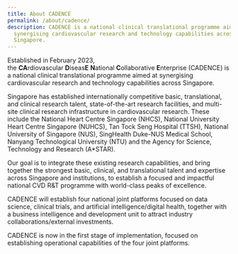 ```yaml
---
title: About CADENCE
permalink: /about/cadence/
description: CADENCE is a national clinical translational programme aimed at
  synergising cardiovascular research and technology capabilities across
  Singapore.
---
```

Established in February 2023, the **CA**rdiovascular **D**iseas**E** **N**ational **C**ollaborative **E**nterprise (CADENCE) is a national clinical translational programme aimed at synergising cardiovascular research and technology capabilities across Singapore.

Singapore has established internationally competitive basic, translational, and clinical research talent, state-of-the-art research facilities, and multi-site clinical research infrastructure in cardiovascular research. These include the National Heart Centre Singapore (NHCS), National University Heart Centre Singapore (NUHCS), Tan Tock Seng Hospital (TTSH), National University of Singapore (NUS), SingHealth Duke-NUS Medical School, Nanyang Technological University (NTU) and the Agency for Science, Technology and Research (A\*STAR). 

Our goal is to integrate these existing research capabilities, and bring together the strongest basic, clinical, and translational talent and expertise across Singapore and institutions, to establish a focused and impactful national CVD R&T programme with world-class peaks of excellence.

CADENCE will establish four national joint platforms focused on data science, clinical trials, and artificial intelligence/digital health, together with a business intelligence and development unit to attract industry collaborations/external investments.

CADENCE is now in the first stage of implementation, focused on establishing operational capabilities of the four joint platforms.